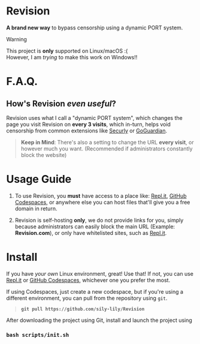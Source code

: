 # Revision
<b>A brand new way</b> to bypass censorship using a dynamic PORT system.

> [!WARNING]
> This project is **only** supported on Linux/macOS :( <br>However, I am *trying* to make this work on Windows!!

# F.A.Q.
## How's Revision _even useful_?
Revision uses what I call a "dynamic PORT system", which changes the page you visit Revision on **every 3 visits**, which in-turn, helps void censorship from common extensions like [Securly](https://www.securly.com/) or [GoGuardian](https://www.goguardian.com/).
> **Keep in Mind**: There's also a setting to change the URL **every visit**, or however much you want. (Recommended if administrators constantly block the website)

# Usage Guide
1. To use Revision, you **must** have access to a place like: [Repl.it](https://replit.com), [GitHub Codespaces](https://github.com/codespaces), or anywhere else you can host files that'll give you a free domain in return.

2. Revision is self-hosting **only**, we do not provide links for you, simply because administrators can easily block the main URL (Example: **Revision.com**), or only have whitelisted sites, such as [Repl.it](https://replit.com).

# Install
If you have _your own_ Linux environment, great! Use that! If not, you can use [Repl.it](https://replit.com) or [GitHub Codespaces](https://github.com/codespaces), whichever one you prefer the most.

If using Codespaces, just create a new codespace, but if you're using a different environment, you can pull from the repository using `git`.
> **`git pull https://github.com/sily-lily/Revision`**

After downloading the project using Git, install and launch the project using
### `bash scripts/init.sh`